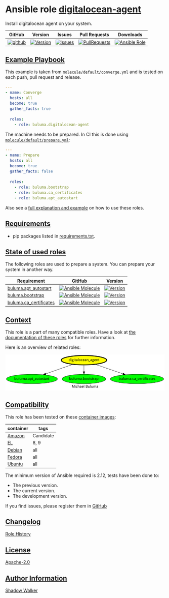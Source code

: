 # Ansible role [digitalocean-agent](https://galaxy.ansible.com/ui/standalone/roles/buluma/digitalocean-agent/documentation)

Install digitalocean agent on your system.

|GitHub|Version|Issues|Pull Requests|Downloads|
|------|-------|------|-------------|---------|
|[![github](https://github.com/buluma/ansible-role-digitalocean-agent/actions/workflows/molecule.yml/badge.svg)](https://github.com/buluma/ansible-role-digitalocean-agent/actions/workflows/molecule.yml)|[![Version](https://img.shields.io/github/release/buluma/ansible-role-digitalocean-agent.svg)](https://github.com/buluma/ansible-role-digitalocean-agent/releases/)|[![Issues](https://img.shields.io/github/issues/buluma/ansible-role-digitalocean-agent.svg)](https://github.com/buluma/ansible-role-digitalocean-agent/issues/)|[![PullRequests](https://img.shields.io/github/issues-pr-closed-raw/buluma/ansible-role-digitalocean-agent.svg)](https://github.com/buluma/ansible-role-digitalocean-agent/pulls/)|[![Ansible Role](https://img.shields.io/ansible/role/d/buluma/digitalocean-agent)](https://galaxy.ansible.com/ui/standalone/roles/buluma/digitalocean-agent/documentation)|

## [Example Playbook](#example-playbook)

This example is taken from [`molecule/default/converge.yml`](https://github.com/buluma/ansible-role-digitalocean-agent/blob/master/molecule/default/converge.yml) and is tested on each push, pull request and release.

```yaml
---
- name: Converge
  hosts: all
  become: true
  gather_facts: true

  roles:
    - role: buluma.digitalocean-agent
```

The machine needs to be prepared. In CI this is done using [`molecule/default/prepare.yml`](https://github.com/buluma/ansible-role-digitalocean-agent/blob/master/molecule/default/prepare.yml):

```yaml
---
- name: Prepare
  hosts: all
  become: true
  gather_facts: false

  roles:
    - role: buluma.bootstrap
    - role: buluma.ca_certificates
    - role: buluma.apt_autostart
```

Also see a [full explanation and example](https://buluma.github.io/how-to-use-these-roles.html) on how to use these roles.


## [Requirements](#requirements)

- pip packages listed in [requirements.txt](https://github.com/buluma/ansible-role-digitalocean-agent/blob/master/requirements.txt).

## [State of used roles](#state-of-used-roles)

The following roles are used to prepare a system. You can prepare your system in another way.

| Requirement | GitHub | Version |
|-------------|--------|--------|
|[buluma.apt_autostart](https://galaxy.ansible.com/buluma/apt_autostart)|[![Ansible Molecule](https://github.com/buluma/ansible-role-apt_autostart/actions/workflows/molecule.yml/badge.svg)](https://github.com/buluma/ansible-role-apt_autostart/actions/workflows/molecule.yml)|[![Version](https://img.shields.io/github/release/buluma/ansible-role-apt_autostart.svg)](https://github.com/shadowwalker/ansible-role-apt_autostart)|
|[buluma.bootstrap](https://galaxy.ansible.com/buluma/bootstrap)|[![Ansible Molecule](https://github.com/buluma/ansible-role-bootstrap/actions/workflows/molecule.yml/badge.svg)](https://github.com/buluma/ansible-role-bootstrap/actions/workflows/molecule.yml)|[![Version](https://img.shields.io/github/release/buluma/ansible-role-bootstrap.svg)](https://github.com/shadowwalker/ansible-role-bootstrap)|
|[buluma.ca_certificates](https://galaxy.ansible.com/buluma/ca_certificates)|[![Ansible Molecule](https://github.com/buluma/ansible-role-ca_certificates/actions/workflows/molecule.yml/badge.svg)](https://github.com/buluma/ansible-role-ca_certificates/actions/workflows/molecule.yml)|[![Version](https://img.shields.io/github/release/buluma/ansible-role-ca_certificates.svg)](https://github.com/shadowwalker/ansible-role-ca_certificates)|

## [Context](#context)

This role is a part of many compatible roles. Have a look at [the documentation of these roles](https://buluma.github.io/) for further information.

Here is an overview of related roles:

![dependencies](https://raw.githubusercontent.com/buluma/ansible-role-digitalocean-agent/png/requirements.png "Dependencies")

## [Compatibility](#compatibility)

This role has been tested on these [container images](https://hub.docker.com/u/buluma):

|container|tags|
|---------|----|
|[Amazon](https://hub.docker.com/repository/docker/buluma/amazonlinux/general)|Candidate|
|[EL](https://hub.docker.com/repository/docker/buluma/enterpriselinux/general)|8, 9|
|[Debian](https://hub.docker.com/repository/docker/buluma/debian/general)|all|
|[Fedora](https://hub.docker.com/repository/docker/buluma/fedora/general)|all|
|[Ubuntu](https://hub.docker.com/repository/docker/buluma/ubuntu/general)|all|

The minimum version of Ansible required is 2.12, tests have been done to:

- The previous version.
- The current version.
- The development version.

If you find issues, please register them in [GitHub](https://github.com/buluma/ansible-role-digitalocean-agent/issues)

## [Changelog](#changelog)

[Role History](https://github.com/buluma/ansible-role-digitalocean-agent/blob/master/CHANGELOG.md)

## [License](#license)

[Apache-2.0](https://github.com/buluma/ansible-role-digitalocean-agent/blob/master/LICENSE)

## [Author Information](#author-information)

[Shadow Walker](https://buluma.github.io/)

